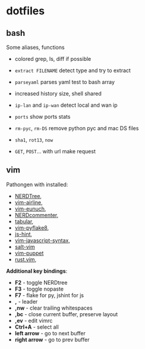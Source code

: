 dotfiles
========

bash
-----
Some aliases, functions

 - colored grep, ls, diff if possible
 - `extract FILENAME` detect type and try to extract
 - `parseyaml` parses yaml test to bash array
 - increased history size, shell shared 


 - `ip-lan` and `ip-wan` detect local and wan ip
 - `ports` show ports stats
 - `rm-pyc`, `rm-DS` remove python pyc and mac DS files
 - `sha1`, `rot13`, `now`
 - `GET`, `POST`... with url make request

vim
------
Pathongen with installed:

 - [NERDTree](https://github.com/scrooloose/nerdtree.git),
 - [vim-airline](https://github.com/bling/vim-airline.git), 
 - [vim-eunuch](https://github.com/tpope/vim-eunuch.git),
 - [NERDcommenter](https://github.com/scrooloose/nerdcommenter.git),
 - [tabular](https://github.com/godlygeek/tabular.git),
 - [vim-pyflake8](https://github.com/nvie/vim-flake8.git),
 - [js-hint](https://github.com/Shutnik/jshint2.vim.git),
 - [vim-javascript-syntax](https://github.com/jelera/vim-javascript-syntax.git),
 - [salt-vim](https://github.com/saltstack/salt-vim)
 - [vim-puppet](https://github.com/rodjek/vim-puppet)
 - [rust.vim](https://github.com/wting/rust.vim.git),

**Additional key bindings**:

 - **F2** - toggle NERDtree
 - **F3** - toggle nopaste
 - **F7** - flake for py, jshint for js
 - **,**  - leader
 - **,nw** - clear trailing whitespaces
 - **,bc**  - close current buffer, preserve layout
 - **,ev**  - edit vimrc
 - **Ctrl+A**  - select all
 - **left arrow** - go to next buffer
 - **right arrow** - go to prev buffer


  



